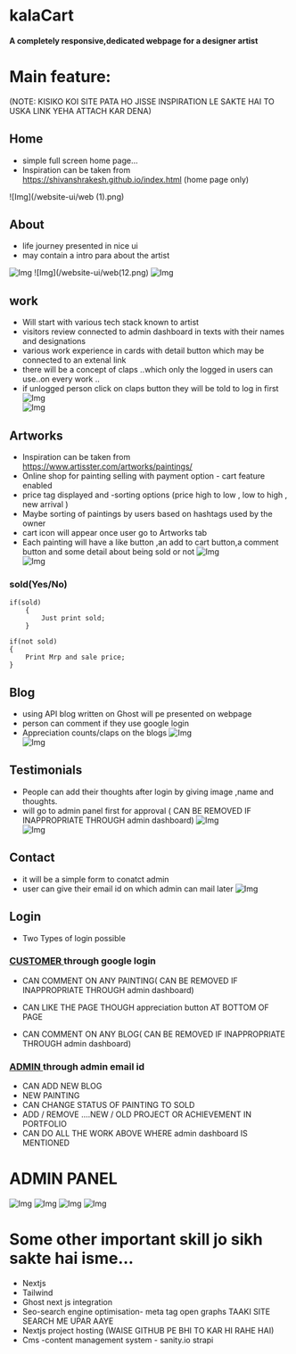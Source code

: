 # kalaCart   

#### A completely responsive,dedicated webpage for a designer artist

# Main feature:
(NOTE: KISIKO KOI SITE PATA HO JISSE INSPIRATION LE SAKTE HAI TO USKA LINK YEHA ATTACH KAR DENA) 
 
## Home 

* simple full screen home page… 
* Inspiration can be taken from https://shivanshrakesh.github.io/index.html (home page only)

![Img](/website-ui/web (1).png)

## About 
* life journey presented in nice ui 
* may contain a intro para about the artist

![Img](/website-ui/web(2).png)
![Img](/website-ui/web(12.png)
![Img](/website-ui/web(8).png)		

## work
* Will start with various tech stack known to artist
* visitors review connected to admin dashboard  in texts with their names and designations 
* various work experience in cards with detail button which may be connected to an extenal link
* there will be a concept of claps ..which only the logged in users can use..on every work ..
* if unlogged person click on claps button they will be told to log in first
![Img](/website-ui/web(3).png)	 	
![Img](/website-ui/web(10).png)		


## Artworks 
* Inspiration can be taken from https://www.artisster.com/artworks/paintings/ 
* Online shop for painting selling with payment option - cart feature enabled
* price tag displayed and -sorting options (price high to low , low to high , new arrival )
* Maybe sorting of paintings by users based on hashtags used by the owner
* cart icon will appear once user go to Artworks tab
* Each painting will have a like button ,an add to cart button,a comment button and some detail about being sold or not
![Img](/website-ui/web(4).png)		
![Img](/website-ui/web(5).png)		


### sold(Yes/No)

```
if(sold)
	{
		Just print sold;
	}
```	

```	
if(not sold)
{
	Print Mrp and sale price; 
}
```	 


## Blog 
* using API blog written on Ghost will pe presented on webpage
* person can comment if they use google login
* Appreciation counts/claps on the blogs
![Img](/website-ui/web(6).png)		
![Img](/website-ui/web(11).png)		


## Testimonials
* People can add their thoughts after login by giving image ,name and thoughts.
* will go to admin panel first for approval ( CAN BE REMOVED IF INAPPROPRIATE THROUGH admin dashboard)
![Img](/website-ui/web(7).png)		
![Img](/website-ui/web(13).png)		



## Contact
* it will be a simple form to conatct admin
* user can give their email id on which admin can mail later
![Img](/website-ui/web(9).png)		


## Login 
* Two Types of login possible

 ### <span style="text-decoration: underline">CUSTOMER </span> through google login 
*  CAN COMMENT ON ANY PAINTING( CAN BE REMOVED IF INAPPROPRIATE THROUGH admin dashboard)

* CAN LIKE THE PAGE THOUGH appreciation button AT BOTTOM OF PAGE

* CAN COMMENT ON ANY BLOG( CAN BE REMOVED IF INAPPROPRIATE THROUGH admin dashboard)

 
###  <span style="text-decoration: underline">ADMIN </span> through admin email id
* CAN ADD NEW BLOG
* NEW PAINTING
* CAN CHANGE STATUS OF PAINTING TO SOLD
* ADD / REMOVE ….NEW / OLD PROJECT OR ACHIEVEMENT IN PORTFOLIO
* CAN DO ALL THE WORK ABOVE WHERE admin dashboard  IS MENTIONED

# ADMIN PANEL
![Img](/website-ui/admin(4).png)
![Img](/website-ui/admin(1).png)
![Img](/website-ui/admin(2).png)
![Img](/website-ui/admin(3).png)



# Some other important skill jo sikh sakte hai isme...

* Nextjs
* Tailwind
* Ghost next js integration
* Seo-search engine optimisation- meta tag open graphs TAAKI SITE SEARCH ME UPAR AAYE
* Nextjs project hosting (WAISE GITHUB PE BHI TO KAR HI RAHE HAI)
* Cms -content management system - sanity.io         strapi 

 
